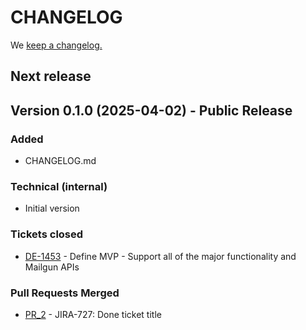 # CHANGELOG

We [keep a changelog.](http://keepachangelog.com/)

## Next release

## Version 0.1.0 (2025-04-02) - Public Release

### Added

- CHANGELOG.md

### Technical (internal)

- Initial version

### Tickets closed

- [DE-1453](https://mailgun.atlassian.net/browse/DE-1453) - Define MVP - Support all of the major functionality and Mailgun APIs

### Pull Requests Merged

- [PR_2](https://github.com/mailgun/mailgun-python/pull/2) - JIRA-727: Done ticket title
